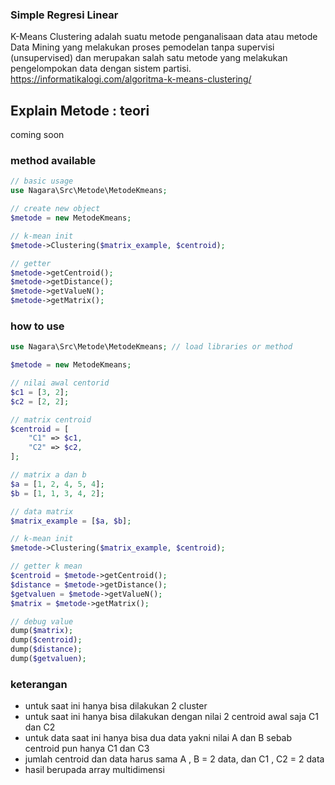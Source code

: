 ### Simple Regresi Linear

K-Means Clustering adalah suatu metode penganalisaan data atau metode Data Mining yang melakukan proses pemodelan tanpa supervisi (unsupervised) dan merupakan salah satu metode yang melakukan pengelompokan data dengan sistem partisi. https://informatikalogi.com/algoritma-k-means-clustering/

## Explain Metode : teori

coming soon

### method available

```php
// basic usage
use Nagara\Src\Metode\MetodeKmeans;

// create new object
$metode = new MetodeKmeans;

// k-mean init
$metode->Clustering($matrix_example, $centroid);

// getter
$metode->getCentroid();
$metode->getDistance();
$metode->getValueN();
$metode->getMatrix();

```

### how to use

```php
use Nagara\Src\Metode\MetodeKmeans; // load libraries or method

$metode = new MetodeKmeans;

// nilai awal centorid
$c1 = [3, 2];
$c2 = [2, 2];

// matrix centroid
$centroid = [
    "C1" => $c1,
    "C2" => $c2,
];

// matrix a dan b
$a = [1, 2, 4, 5, 4];
$b = [1, 1, 3, 4, 2];

// data matrix
$matrix_example = [$a, $b];

// k-mean init
$metode->Clustering($matrix_example, $centroid);

// getter k mean
$centroid = $metode->getCentroid();
$distance = $metode->getDistance();
$getvaluen = $metode->getValueN();
$matrix = $metode->getMatrix();

// debug value
dump($matrix);
dump($centroid);
dump($distance);
dump($getvaluen);


```

### keterangan

- untuk saat ini hanya bisa dilakukan 2 cluster
- untuk saat ini hanya bisa dilakukan dengan nilai 2 centroid awal saja C1 dan C2
- untuk data saat ini hanya bisa dua data yakni nilai A dan B sebab centroid pun hanya C1 dan C3
- jumlah centroid dan data harus sama A , B = 2 data, dan C1 , C2 = 2 data
- hasil berupada array multidimensi
